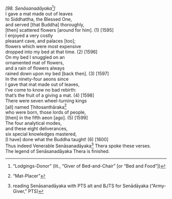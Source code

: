 *\[98. Senāsanadāyaka*[^1]*\]*  
I gave a mat made out of leaves  
to Siddhattha, the Blessed One,  
and served \[that Buddha\] thoroughly,  
\[then\] scattered flowers \[around for him\]. (1) \[1595\]  
I enjoyed a very costly  
pleasant cave, and palaces \[too\];  
flowers which were most expensive  
dropped into my bed at that time. (2) \[1596\]  
On my bed I snuggled on an  
ornamented mat of flowers,  
and a rain of flowers always  
rained down upon my bed \[back then\]. (3) \[1597\]  
In the ninety-four aeons since  
I gave that mat made out of leaves,  
I’ve come to know no bad rebirth:  
that’s the fruit of a giving a mat. (4) \[1598\]  
There were seven wheel-turning kings  
\[all\] named Ṭhitosanthāraka[^2]  
who were born, those lords of people,  
\[then\] in the fifth aeon \[ago\]. (5) \[1599\]  
The four analytical modes,  
and these eight deliverances,  
six special knowledges mastered,  
\[I have\] done what the Buddha taught! (6) \[1600\]  
Thus indeed Venerable Senāsanadāyaka[^3] Thera spoke these verses.  
The legend of Senāsanadāyaka Thera is finished.  
[^1]: “Lodgings-Donor” (lit., “Giver of Bed-and-Chair” \[or “Bed and
    Food”\])  
[^2]: “Mat-Placer”  
[^3]: reading Senāsanadāyaka with PTS alt and BJTS for Senādāyaka
    (“Army-Giver,” PTS)

